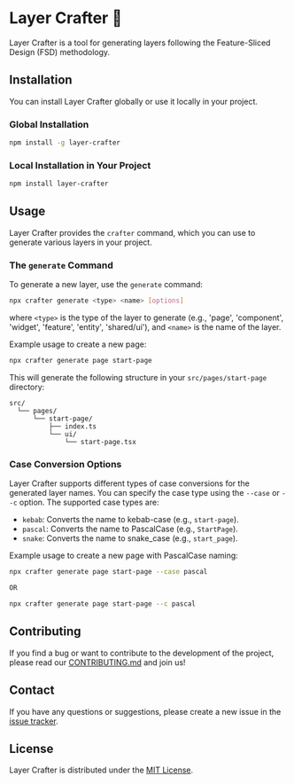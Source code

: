# Layer Crafter 🎨

Layer Crafter is a tool for generating layers following the Feature-Sliced Design (FSD) methodology.

## Installation

You can install Layer Crafter globally or use it locally in your project.

### Global Installation

```bash
npm install -g layer-crafter
```

### Local Installation in Your Project

```bash
npm install layer-crafter
```

## Usage

Layer Crafter provides the `crafter` command, which you can use to generate various layers in your project.

### The `generate` Command

To generate a new layer, use the `generate` command:

```bash
npx crafter generate <type> <name> [options]
```

where `<type>` is the type of the layer to generate (e.g., 'page', 'component', 'widget', 'feature', 'entity', 'shared/ui'), and `<name>` is the name of the layer.

Example usage to create a new page:

```bash
npx crafter generate page start-page
```

This will generate the following structure in your `src/pages/start-page` directory:

```
src/
  └── pages/
      └── start-page/
          ├── index.ts
          └── ui/
              └── start-page.tsx
```

### Case Conversion Options

Layer Crafter supports different types of case conversions for the generated layer names. You can specify the case type using the `--case` or `--c` option. The supported case types are:

- `kebab`: Converts the name to kebab-case (e.g., `start-page`).
- `pascal`: Converts the name to PascalCase (e.g., `StartPage`).
- `snake`: Converts the name to snake_case (e.g., `start_page`).

Example usage to create a new page with PascalCase naming:

```bash
npx crafter generate page start-page --case pascal

OR

npx crafter generate page start-page --c pascal

```

## Contributing

If you find a bug or want to contribute to the development of the project, please read our [CONTRIBUTING.md](CONTRIBUTING.md) and join us!

## Contact

If you have any questions or suggestions, please create a new issue in the [issue tracker](https://github.com/ashenoooone/layer-crafter/issues).

## License

Layer Crafter is distributed under the [MIT License](LICENSE).
